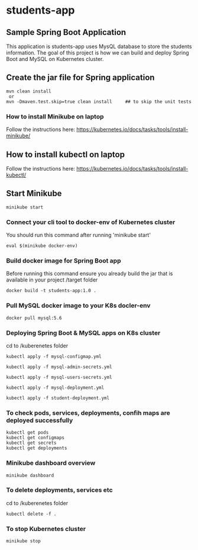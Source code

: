 # students-app

## Sample Spring Boot Application
This application is students-app uses MysQL database to store the students information.
The goal of this project is how we can build and deploy Spring Boot and MySQL on Kubernetes cluster.

## Create the jar file for Spring application
```
mvn clean install  
 or 
mvn -Dmaven.test.skip=true clean install     ## to skip the unit tests
```

### How to install Minikube on laptop
Follow the instructions here: https://kubernetes.io/docs/tasks/tools/install-minikube/

## How to install kubectl on laptop
Follow the instructions here: https://kubernetes.io/docs/tasks/tools/install-kubectl/

## Start Minikube
````
minikube start
````
### Connect your cli tool to docker-env of Kubernetes cluster
You should run this command after running 'minikube start'
````
eval $(minikube docker-env)  
````
### Build docker image for Spring Boot app
Before running this command ensure you already build the jar that is available in your project /target folder
````
docker build -t students-app:1.0 . 
````

### Pull MySQL docker image to your K8s docler-env
```
docker pull mysql:5.6
```

### Deploying Spring Boot & MySQL apps on K8s cluster
cd to /kuberenetes folder
````
kubectl apply -f mysql-configmap.yml

kubectl apply -f mysql-admin-secrets.yml

kubectl apply -f mysql-users-secrets.yml

kubectl apply -f mysql-deployment.yml

kubectl apply -f student-deployment.yml
````

### To check pods, services, deployments, confih maps are deployed successfully
````
kubectl get pods
kubectl get configmaps
kubectl get secrets
kubectl get deployments
`````

### Minikube dashboard overview
````
minikube dashboard
````
### To delete deployments, services etc
cd to /kuberenetes folder
````
kubectl delete -f .
````
### To stop Kubernetes cluster
````
minikube stop
````